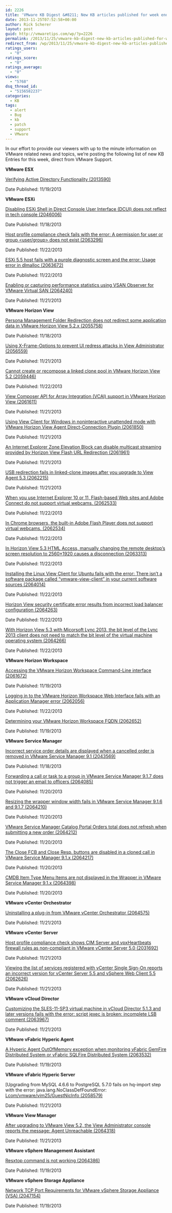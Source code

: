 ```yaml
---
id: 2226
title: 'VMware KB Digest &#8211; New KB articles published for week ending 11/23/13'
date: 2013-11-25T07:52:58+00:00
author: Rick Scherer
layout: post
guid: http://vmwaretips.com/wp/?p=2226
permalink: /2013/11/25/vmware-kb-digest-new-kb-articles-published-for-week-ending-112313/
redirect_from: /wp/2013/11/25/vmware-kb-digest-new-kb-articles-published-for-week-ending-112313/
ratings_users:
  - "0"
ratings_score:
  - "0"
ratings_average:
  - "0"
views:
  - "5768"
dsq_thread_id:
  - "5156582237"
categories:
  - KB
tags:
  - alert
  - Bug
  - kb
  - patch
  - support
  - VMware
---
```

In our effort to provide our viewers with up to the minute information on VMware related news and topics, we&#8217;re posting the following list of new KB Entries for this week, direct from VMware Support.



**VMware ESX**
  
[Verifying Active Directory Functionality (2013590)](http://kb.vmware.com/kb/2013590)
  
Date Published: 11/19/2013

**VMware ESXi**
  
[Disabling ESXi Shell in Direct Console User Interface (DCUI) does not reflect in tech console (2046006)](http://kb.vmware.com/kb/2046006)
  
Date Published: 11/18/2013
  
[Host profile compliance check fails with the error: A permission for user or group <user/group> does not exist (2063296)](http://kb.vmware.com/kb/2063296)
  
Date Published: 11/22/2013
  
[ESXi 5.5 host fails with a purple diagnostic screen and the error: Usage error in dlmalloc (2063672)](http://kb.vmware.com/kb/2063672)
  
Date Published: 11/22/2013
  
[Enabling or capturing performance statistics using VSAN Observer for VMware Virtual SAN (2064240)](http://kb.vmware.com/kb/2064240)
  
Date Published: 11/21/2013

**VMware Horizon View**
  
[Persona Management Folder Redirection does not redirect some application data in VMware Horizon View 5.2.x (2055758)](http://kb.vmware.com/kb/2055758)
  
Date Published: 11/18/2013
  
[Using X-Frame-Options to prevent UI redress attacks in View Administrator (2056559)](http://kb.vmware.com/kb/2056559)
  
Date Published: 11/21/2013
  
[Cannot create or recompose a linked clone pool in VMware Horizon View 5.2 (2059446)](http://kb.vmware.com/kb/2059446)
  
Date Published: 11/22/2013
  
[View Composer API for Array Integration (VCAI) support in VMware Horizon View (2061611)](http://kb.vmware.com/kb/2061611)
  
Date Published: 11/21/2013
  
[Using View Client for Windows in noninteractive unattended mode with VMware Horizon View Agent Direct-Connection Plugin (2061850)](http://kb.vmware.com/kb/2061850)
  
Date Published: 11/21/2013
  
[An Internet Explorer Zone Elevation Block can disable multicast streaming provided by Horizon View Flash URL Redirection (2061961)](http://kb.vmware.com/kb/2061961)
  
Date Published: 11/21/2013
  
[USB redirection fails in linked-clone images after you upgrade to View Agent 5.3 (2062215)](http://kb.vmware.com/kb/2062215)
  
Date Published: 11/21/2013
  
[When you use Internet Explorer 10 or 11, Flash-based Web sites and Adobe Connect do not support virtual webcams. (2062533)](http://kb.vmware.com/kb/2062533)
  
Date Published: 11/22/2013
  
[In Chrome browsers, the built-in Adobe Flash Player does not support virtual webcams. (2062534)](http://kb.vmware.com/kb/2062534)
  
Date Published: 11/22/2013
  
[In Horizon View 5.3 HTML Access, manually changing the remote desktop’s screen resolution to 2560×1920 causes a disconnection (2063313)](http://kb.vmware.com/kb/2063313)
  
Date Published: 11/22/2013
  
[Installing the Linux View Client for Ubuntu fails with the error: There isn’t a software package called “vmware-view-client” in your current software sources (2064014)](http://kb.vmware.com/kb/2064014)
  
Date Published: 11/22/2013
  
[Horizon View security certificate error results from incorrect load balancer configuration (2064263)](http://kb.vmware.com/kb/2064263)
  
Date Published: 11/22/2013
  
[With Horizon View 5.3 with Micorsoft Lync 2013, the bit level of the Lync 2013 client does not need to match the bit level of the virtual machine operating system (2064266)](http://kb.vmware.com/kb/2064266)
  
Date Published: 11/22/2013

**VMware Horizon Workspace**
  
[Accessing the VMware Horizon Workspace Command-Line interface (2061672)](http://kb.vmware.com/kb/2061672)
  
Date Published: 11/19/2013
  
[Logging in to the VMware Horizon Workspace Web Interface fails with an Application Manager error (2062056)](http://kb.vmware.com/kb/2062056)
  
Date Published: 11/22/2013
  
[Determining your VMware Horizon Workspace FQDN (2062652)](http://kb.vmware.com/kb/2062652)
  
Date Published: 11/19/2013

**VMware Service Manager**
  
[Incorrect service order details are displayed when a cancelled order is removed in VMware Service Manager 9.1 (2043569)](http://kb.vmware.com/kb/2043569)
  
Date Published: 11/18/2013
  
[Forwarding a call or task to a group in VMware Service Manager 9.1.7 does not trigger an email to officers (2064085)](http://kb.vmware.com/kb/2064085)
  
Date Published: 11/20/2013
  
[Resizing the wrapper window width fails in VMware Service Manager 9.1.6 and 9.1.7 (2064210)](http://kb.vmware.com/kb/2064210)
  
Date Published: 11/20/2013
  
[VMware Service Manager Catalog Portal Orders total does not refresh when submitting a new order (2064212)](http://kb.vmware.com/kb/2064212)
  
Date Published: 11/20/2013
  
[The Close FCB and Close Resp. buttons are disabled in a cloned call in VMware Service Manager 9.1.x (2064217)](http://kb.vmware.com/kb/2064217)
  
Date Published: 11/20/2013
  
[CMDB Item Type Menu Items are not displayed in the Wrapper in VMware Service Manager 9.1.x (2064398)](http://kb.vmware.com/kb/2064398)
  
Date Published: 11/20/2013

**VMware vCenter Orchestrator**
  
[Uninstalling a plug-in from VMware vCenter Orchestrator (2064575)](http://kb.vmware.com/kb/2064575)
  
Date Published: 11/21/2013

**VMware vCenter Server**
  
[Host profile compliance check shows CIM Server and vpxHeartbeats firewall rules as non-compliant in VMware vCenter Server 5.0 (2031692)](http://kb.vmware.com/kb/2031692)
  
Date Published: 11/21/2013
  
[Viewing the list of services registered with vCenter Single Sign-On reports an incorrect version for vCenter Server 5.5 and vSphere Web Client 5.5 (2062626)](http://kb.vmware.com/kb/2062626)
  
Date Published: 11/21/2013

**VMware vCloud Director**
  
[Customizing the SLES-11-SP3 virtual machine in vCloud Director 5.1.3 and later versions fails with the error: script jexec is broken: incomplete LSB comment (2063967)](http://kb.vmware.com/kb/2063967)
  
Date Published: 11/21/2013

**VMware vFabric Hyperic Agent**
  
[A Hyperic Agent OutOfMemory exception when monitoring vFabric GemFire Distributed System or vFabric SQLFire Distributed System (2063532)](http://kb.vmware.com/kb/2063532)
  
Date Published: 11/19/2013

**VMware vFabric Hyperic Server**
  
[Upgrading from MySQL 4.6.6 to PostgreSQL 5.7.0 fails on hq-import step with the error: java.lang.NoClassDefFoundError: [Lcom/vmware/vim25/GuestNicInfo (2058579)](http://kb.vmware.com/kb/2058579)
  
Date Published: 11/21/2013

**VMware View Manager**
  
[After upgrading to VMware View 5.2, the View Administrator console reports the message: Agent Unreachable (2064318)](http://kb.vmware.com/kb/2064318)
  
Date Published: 11/21/2013

**VMware vSphere Management Assistant**
  
[Resxtop command is not working (2064386)](http://kb.vmware.com/kb/2064386)
  
Date Published: 11/19/2013

**VMware vSphere Storage Appliance**
  
[Network TCP Port Requirements for VMware vSphere Storage Appliance (VSA) (2047154)](http://kb.vmware.com/kb/2047154)
  
Date Published: 11/19/2013<img style="font-size: 13px; line-height: 19px;" src="http://feeds.feedburner.com/~r/VmwareKnowledgebaseWeeklyDigest/~4/OrzBj46RnEA" alt="" width="1" height="1" />